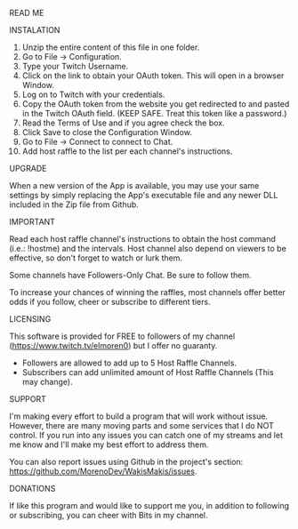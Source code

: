 READ ME

INSTALATION

1. Unzip the entire content of this file in one folder.
2. Go to File -> Configuration.
3. Type your Twitch Username.
4. Click on the link to obtain your OAuth token. This will open in a browser Window.
5. Log on to Twitch with your credentials. 
6. Copy the OAuth token from the website you get redirected to and pasted in the Twitch OAuth field. (KEEP SAFE. Treat this token like a password.)
7. Read the Terms of Use and if you agree check the box. 
8. Click Save to close the Configuration Window.
9. Go to File -> Connect to connect to Chat.
10. Add host raffle to the list per each channel's instructions.

UPGRADE

When a new version of the App is available, you may use your same settings by simply replacing the App's executable file and any newer DLL included in the Zip file from Github.

IMPORTANT

Read each host raffle channel's instructions to obtain the host command (i.e.: !hostme) and the intervals. Host channel also depend on viewers to be effective, so don't forget to watch or lurk them. 

Some channels have Followers-Only Chat. Be sure to follow them. 

To increase your chances of winning the raffles, most channels offer better odds if you follow, cheer or subscribe to different tiers.

LICENSING

This software is provided for FREE to followers of my channel (https://www.twitch.tv/elmoren0) but I offer no guaranty.

- Followers are allowed to add up to 5 Host Raffle Channels.
- Subscribers can add unlimited amount of Host Raffle Channels (This may change).

SUPPORT

I'm making every effort to build a program that will work without issue. However, there are many moving parts and some services that I do NOT control. If you run into any issues you can catch one of my streams and let me know and I'll make my best effort to address them.

You can also report issues using Github in the project's section: https://github.com/MorenoDev/WakisMakis/issues.

DONATIONS

If like this program and would like to support me you, in addition to following or subscribing, you can cheer with Bits in my channel.

